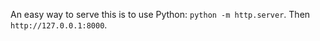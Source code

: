 
An easy way to serve this is to use Python: `python -m http.server`.   Then `http://127.0.0.1:8000`.

